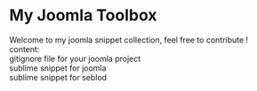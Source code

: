 My Joomla Toolbox
=================


Welcome to my joomla snippet collection, feel free to contribute !<br/>
content:<br/>
gitignore file for your joomla project<br/>
sublime snippet for joomla<br/>
sublime snippet for seblod<br/>